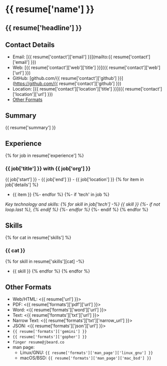 # {{ resume['name'] }}

## {{ resume['headline'] }}

## Contact Details

* Email: [{{ resume['contact']['email'] }}](mailto:{{ resume['contact']['email'] }})
* Web: [{{ resume['contact']['web']['title'] }}]({{ resume['contact']['web']['url'] }})
* GitHub: [github.com/{{ resume['contact']['github'] }}](https://github.com/{{ resume['contact']['github'] }})
* Location: [{{ resume['contact']['location']['title'] }}]({{ resume['contact']['location']['url'] }})
* [Other Formats](#other-formats)

## Summary

{{ resume['summary'] }}

## Experience
{% for job in resume['experience'] %}
### {{ job['title'] }} with {{ job['org'] }}

{{ job['start'] }} - {{ job['end'] }} - {{ job['location'] }}
{% for item in job['details'] %}
* {{ item }}
{%- endfor %}
{%- if 'tech' in job %}

_Key technology and skills: {% for skill in job['tech'] -%}
{{ skill }}
{%- if not loop.last %}, {% endif %}
{%- endfor %}_
{%- endif %}
{% endfor %}
## Skills

{% for cat in resume['skills'] %}
### {{ cat }}
{% for skill in resume['skills'][cat] -%}
- {{ skill }}
{% endfor %}
{% endfor %}

## Other Formats

* Web/HTML: <{{ resume['url'] }}>
* PDF: <{{ resume['formats']['pdf']['url'] }}>
* Word: <{{ resume['formats']['word']['url'] }}>
* Text: <{{ resume['formats']['txt']['url'] }}>
* Narrow Text: <{{ resume['formats']['txt']['narrow_url'] }}>
* JSON: <{{ resume['formats']['json']['url'] }}>
* `{{ resume['formats']['gemini'] }}`
* `{{ resume['formats']['gopher'] }}`
* `finger resume@jbeard.co`
* man page:
  * Linux/GNU: `{{ resume['formats']['man_page']['linux_gnu'] }}`
  * macOS/BSD: `{{ resume['formats']['man_page']['mac_bsd'] }}`

